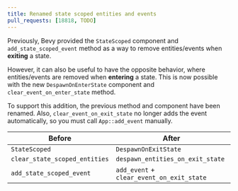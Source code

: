 ```yaml
---
title: Renamed state scoped entities and events
pull_requests: [18818, TODO]
---
```


Previously, Bevy provided the `StateScoped` component and `add_state_scoped_event` method
as a way to remove entities/events when **exiting** a state.

However, it can also be useful to have the opposite behavior,
where entities/events are removed when **entering** a state.
This is now possible with the new `DespawnOnEnterState` component and `clear_event_on_enter_state` method.

To support this addition, the previous method and component have been renamed.
Also, `clear_event_on_exit_state` no longer adds the event automatically, so you must call `App::add_event` manually.

| Before                        | After                                     |
|-------------------------------|-------------------------------------------|
| `StateScoped`                 | `DespawnOnExitState`                      |
| `clear_state_scoped_entities` | `despawn_entities_on_exit_state`          |
| `add_state_scoped_event`      | `add_event` + `clear_event_on_exit_state` |
